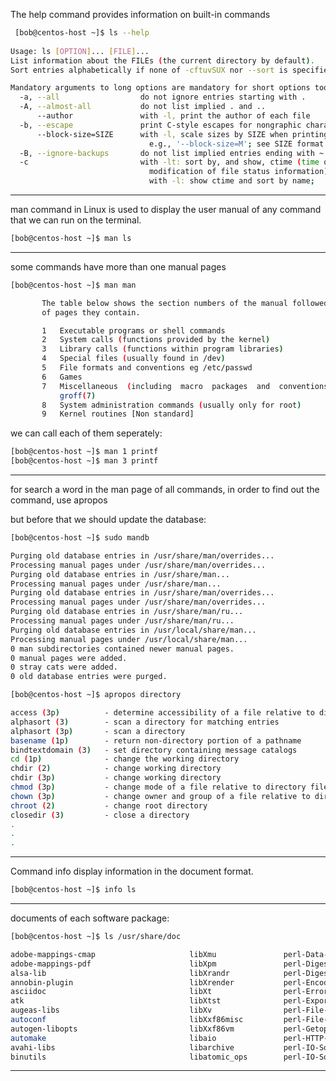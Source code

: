 

The help command provides information on built-in commands

```bash
 [bob@centos-host ~]$ ls --help
 
Usage: ls [OPTION]... [FILE]...
List information about the FILEs (the current directory by default).
Sort entries alphabetically if none of -cftuvSUX nor --sort is specified.

Mandatory arguments to long options are mandatory for short options too.
  -a, --all                  do not ignore entries starting with .
  -A, --almost-all           do not list implied . and ..
      --author               with -l, print the author of each file
  -b, --escape               print C-style escapes for nongraphic characters
      --block-size=SIZE      with -l, scale sizes by SIZE when printing them;
                               e.g., '--block-size=M'; see SIZE format below
  -B, --ignore-backups       do not list implied entries ending with ~
  -c                         with -lt: sort by, and show, ctime (time of last
                               modification of file status information);
                               with -l: show ctime and sort by name;
```

________________________________________________________________________________________________


man command in Linux is used to display the user manual of any command that we can run on the terminal. 

```bash
[bob@centos-host ~]$ man ls
```

________________________________________________________________________________________________


some commands have more than one manual pages

```bash
[bob@centos-host ~]$ man man

       The table below shows the section numbers of the manual followed by  the  types
       of pages they contain.

       1   Executable programs or shell commands
       2   System calls (functions provided by the kernel)
       3   Library calls (functions within program libraries)
       4   Special files (usually found in /dev)
       5   File formats and conventions eg /etc/passwd
       6   Games
       7   Miscellaneous  (including  macro  packages  and  conventions), e.g. man(7),
           groff(7)
       8   System administration commands (usually only for root)
       9   Kernel routines [Non standard]

```

we can call each of them seperately:


```bash
[bob@centos-host ~]$ man 1 printf
[bob@centos-host ~]$ man 3 printf
```

________________________________________________________________________________________________


for search a word in the man page of all commands, in order to find out the command, use apropos

but before that we should update the database:

```bash
[bob@centos-host ~]$ sudo mandb

Purging old database entries in /usr/share/man/overrides...
Processing manual pages under /usr/share/man/overrides...
Purging old database entries in /usr/share/man...
Processing manual pages under /usr/share/man...
Purging old database entries in /usr/share/man/overrides...
Processing manual pages under /usr/share/man/overrides...
Purging old database entries in /usr/share/man/ru...
Processing manual pages under /usr/share/man/ru...
Purging old database entries in /usr/local/share/man...
Processing manual pages under /usr/local/share/man...
0 man subdirectories contained newer manual pages.
0 manual pages were added.
0 stray cats were added.
0 old database entries were purged.
```


```bash
[bob@centos-host ~]$ apropos directory

access (3p)          - determine accessibility of a file relative to directory file de...
alphasort (3)        - scan a directory for matching entries
alphasort (3p)       - scan a directory
basename (1p)        - return non-directory portion of a pathname
bindtextdomain (3)   - set directory containing message catalogs
cd (1p)              - change the working directory
chdir (2)            - change working directory
chdir (3p)           - change working directory
chmod (3p)           - change mode of a file relative to directory file descriptor
chown (3p)           - change owner and group of a file relative to directory file des...
chroot (2)           - change root directory
closedir (3)         - close a directory
.
.
.
```

________________________________________________________________________________________________


Command info display information in the document format. 

```bash
[bob@centos-host ~]$ info ls
```

________________________________________________________________________________________________


documents of each software package:

```bash
[bob@centos-host ~]$ ls /usr/share/doc

adobe-mappings-cmap                     libXmu               perl-Data-Dumper
adobe-mappings-pdf                      libXpm               perl-Digest
alsa-lib                                libXrandr            perl-Digest-MD5
annobin-plugin                          libXrender           perl-Encode
asciidoc                                libXt                perl-Error
atk                                     libXtst              perl-Exporter
augeas-libs                             libXv                perl-File-Path
autoconf                                libXxf86misc         perl-File-Temp
autogen-libopts                         libXxf86vm           perl-Getopt-Long
automake                                libaio               perl-HTTP-Tiny
avahi-libs                              libarchive           perl-IO-Socket-IP
binutils                                libatomic_ops        perl-IO-Socket-SSL
```

________________________________________________________________________________________________
